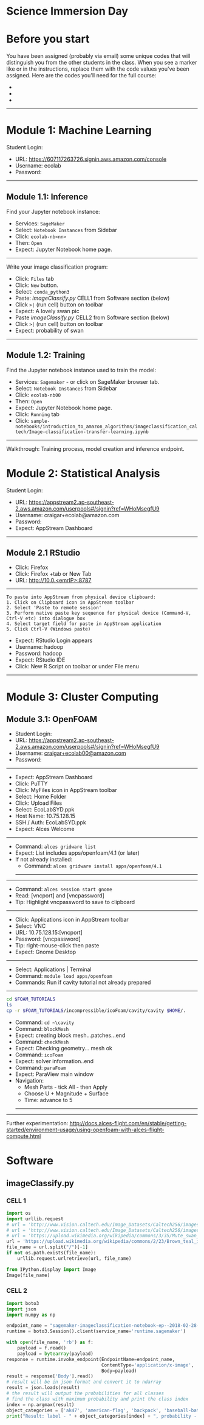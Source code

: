 # Science Immersion Day

# Before you start
You have been assigned (probably via email) some unique codes that will distinguish you from the other students in the class. When you see a marker like <nn> or <emrIP> in the instructions, replace them with the code values you've been assigned. Here are the codes you'll need for the full course:

* <nn>
* <emrIP>
* <coursePassword>
***


# Module 1: Machine Learning

Student Login:
* URL: https://607117263726.signin.aws.amazon.com/console
* Username: ecolab<nn>
* Password: <coursePassword>
***

## Module 1.1: Inference

Find your Jupyter notebook instance:
* Services: `SageMaker`
* Select: `Notebook Instances` from Sidebar
* Click: `ecolab-nb<nn>`
* Then: `Open`
* Expect: Jupyter Notebook home page.
***

Write your image classification program:
* Click: `Files` tab
* Click: `New` button.
* Select: `conda_python3`
* Paste: *imageClassify.py* CELL1 from Software section (below)
* Click `>|` (run cell) button on toolbar
* Expect: A lovely swan pic
* Paste *imageClassify.py* CELL2 from Software section (below)
* Click `>|` (run cell) button on toolbar
* Expect: probability of swan
***

## Module 1.2: Training

Find the Jupyter notebook instance used to train the model:
* Services: `Sagemaker` - or click on SageMaker browser tab.
* Select: `Notebook Instances` from Sidebar
* Click: `ecolab-nb00`
* Then: `Open`
* Expect: Jupyter Notebook home page.
* Click: `Running` tab
* Click: `sample-notebooks/introduction_to_amazon_algorithms/imageclassification_caltech/Image-classification-transfer-learning.ipynb`
***

Walkthrough: Training process, model creation and inference endpoint.


# Module 2: Statistical Analysis

Student Login:
* URL: https://appstream2.ap-southeast-2.aws.amazon.com/userpools#/signin?ref=WHoMsegfU9
* Username: craigar+ecolab<nn>@amazon.com
* Password: <coursePassword>
* Expect: AppStream Dashboard
***

## Module 2.1 RStudio

* Click: Firefox
* Click: Firefox +tab or New Tab
* URL: http://10.0.<emrIP>:8787
***

```
To paste into AppStream from physical device clipboard:
1. Click on Clipboard icon in AppStream toolbar
2. Select 'Paste to remote session'
3. Perform native paste key sequence for physical device (Command-V, Ctrl-V etc) into dialogue box
4. Select target field for paste in AppStream application
5. Click Ctrl-V (Windows paste)
```
* Expect: RStudio Login appears
* Username: hadoop
* Password: hadoop
* Expect: RStudio IDE
* Click: New R Script on toolbar or under File menu
***

# Module 3: Cluster Computing

## Module 3.1: OpenFOAM

* Student Login:
* URL: https://appstream2.ap-southeast-2.aws.amazon.com/userpools#/signin?ref=WHoMsegfU9
* Username: craigar+ecolab00@amazon.com
* Password: <coursePassword>
***

* Expect: AppStream Dashboard
* Click: PuTTY
* Click: MyFiles icon in AppStream toolbar
* Select: Home Folder
* Click: Upload Files
* Select: EcoLabSYD.ppk
* Host Name: 10.75.128.15
* SSH / Auth: EcoLabSYD.ppk
* Expect: Alces Welcome
***

* Command: `alces gridware list`
* Expect: List includes apps/openfoam/4.1 (or later)
* If not already installed:
  * Command: `alces gridware install apps/openfoam/4.1`
  ***
***

* Command: `alces session start gnome`
* Read: [vncport] and [vncpassword]
* Tip: Highlight vncpassword to save to clipboard
***

* Click: Applications icon in AppStream toolbar
* Select: VNC
* URL: 10.75.128.15:[vncport]
* Password: [vncpassword]
* Tip: right-mouse-click then paste
* Expect: Gnome Desktop
***

* Select: Applications | Terminal
* Command: `module load apps/openfoam`
* Commands: Run if cavity tutorial not already prepared
***
```bash
cd $FOAM_TUTORIALS
ls
cp -r $FOAM_TUTORIALS/incompressible/icoFoam/cavity/cavity $HOME/.
```

* Command: `cd ~\cavity`
* Command: `blockMesh`
* Expect: creating block mesh...patches...end
* Command: `checkMesh`
* Expect: Checking geometry... mesh ok
* Command: `icoFoam`
* Expect: solver information..end
* Command: `paraFoam`
* Expect: ParaView main window
* Navigation:
  * Mesh Parts - tick All - then Apply
  * Choose U + Magnitude + Surface
  * Time: advance to 5
  ***
***

Further experimentation:
http://docs.alces-flight.com/en/stable/getting-started/environment-usage/using-openfoam-with-alces-flight-compute.html


# Software

## imageClassify.py

### CELL 1
```python
import os
import urllib.request
# url = 'http://www.vision.caltech.edu/Image_Datasets/Caltech256/images/207.swan/207_0054.jpg'
# url = 'http://www.vision.caltech.edu/Image_Datasets/Caltech256/images/012.binoculars/012_0004.jpg'
# url = 'https://upload.wikimedia.org/wikipedia/commons/3/35/Mute_swan_Vrhnika.jpg'
url = 'https://upload.wikimedia.org/wikipedia/commons/2/23/Brown_teal_in_water.JPG'
file_name = url.split("/")[-1]
if not os.path.exists(file_name):
    urllib.request.urlretrieve(url, file_name)

from IPython.display import Image
Image(file_name)
```

### CELL 2
```python
import boto3
import json
import numpy as np

endpoint_name = "sagemaker-imageclassification-notebook-ep--2018-02-28-20-30-49"
runtime = boto3.Session().client(service_name='runtime.sagemaker')

with open(file_name, 'rb') as f:
    payload = f.read()
    payload = bytearray(payload)
response = runtime.invoke_endpoint(EndpointName=endpoint_name,
                                   ContentType='application/x-image',
                                   Body=payload)
result = response['Body'].read()
# result will be in json format and convert it to ndarray
result = json.loads(result)
# the result will output the probabilities for all classes
# find the class with maximum probability and print the class index
index = np.argmax(result)
object_categories = ['ak47', 'american-flag', 'backpack', 'baseball-bat', 'baseball-glove', 'basketball-hoop', 'bat', 'bathtub', 'bear', 'beer-mug', 'billiards', 'binoculars', 'birdbath', 'blimp', 'bonsai-101', 'boom-box', 'bowling-ball', 'bowling-pin', 'boxing-glove', 'brain-101', 'breadmaker', 'buddha-101', 'bulldozer', 'butterfly', 'cactus', 'cake', 'calculator', 'camel', 'cannon', 'canoe', 'car-tire', 'cartman', 'cd', 'centipede', 'cereal-box', 'chandelier-101', 'chess-board', 'chimp', 'chopsticks', 'cockroach', 'coffee-mug', 'coffin', 'coin', 'comet', 'computer-keyboard', 'computer-monitor', 'computer-mouse', 'conch', 'cormorant', 'covered-wagon', 'cowboy-hat', 'crab-101', 'desk-globe', 'diamond-ring', 'dice', 'dog', 'dolphin-101', 'doorknob', 'drinking-straw', 'duck', 'dumb-bell', 'eiffel-tower', 'electric-guitar-101', 'elephant-101', 'elk', 'ewer-101', 'eyeglasses', 'fern', 'fighter-jet', 'fire-extinguisher', 'fire-hydrant', 'fire-truck', 'fireworks', 'flashlight', 'floppy-disk', 'football-helmet', 'french-horn', 'fried-egg', 'frisbee', 'frog', 'frying-pan', 'galaxy', 'gas-pump', 'giraffe', 'goat', 'golden-gate-bridge', 'goldfish', 'golf-ball', 'goose', 'gorilla', 'grand-piano-101', 'grapes', 'grasshopper', 'guitar-pick', 'hamburger', 'hammock', 'harmonica', 'harp', 'harpsichord', 'hawksbill-101', 'head-phones', 'helicopter-101', 'hibiscus', 'homer-simpson', 'horse', 'horseshoe-crab', 'hot-air-balloon', 'hot-dog', 'hot-tub', 'hourglass', 'house-fly', 'human-skeleton', 'hummingbird', 'ibis-101', 'ice-cream-cone', 'iguana', 'ipod', 'iris', 'jesus-christ', 'joy-stick', 'kangaroo-101', 'kayak', 'ketch-101', 'killer-whale', 'knife', 'ladder', 'laptop-101', 'lathe', 'leopards-101', 'license-plate', 'lightbulb', 'light-house', 'lightning', 'llama-101', 'mailbox', 'mandolin', 'mars', 'mattress', 'megaphone', 'menorah-101', 'microscope', 'microwave', 'minaret', 'minotaur', 'motorbikes-101', 'mountain-bike', 'mushroom', 'mussels', 'necktie', 'octopus', 'ostrich', 'owl', 'palm-pilot', 'palm-tree', 'paperclip', 'paper-shredder', 'pci-card', 'penguin', 'people', 'pez-dispenser', 'photocopier', 'picnic-table', 'playing-card', 'porcupine', 'pram', 'praying-mantis', 'pyramid', 'raccoon', 'radio-telescope', 'rainbow', 'refrigerator', 'revolver-101', 'rifle', 'rotary-phone', 'roulette-wheel', 'saddle', 'saturn', 'school-bus', 'scorpion-101', 'screwdriver', 'segway', 'self-propelled-lawn-mower', 'sextant', 'sheet-music', 'skateboard', 'skunk', 'skyscraper', 'smokestack', 'snail', 'snake', 'sneaker', 'snowmobile', 'soccer-ball', 'socks', 'soda-can', 'spaghetti', 'speed-boat', 'spider', 'spoon', 'stained-glass', 'starfish-101', 'steering-wheel', 'stirrups', 'sunflower-101', 'superman', 'sushi', 'swan', 'swiss-army-knife', 'sword', 'syringe', 'tambourine', 'teapot', 'teddy-bear', 'teepee', 'telephone-box', 'tennis-ball', 'tennis-court', 'tennis-racket', 'theodolite', 'toaster', 'tomato', 'tombstone', 'top-hat', 'touring-bike', 'tower-pisa', 'traffic-light', 'treadmill', 'triceratops', 'tricycle', 'trilobite-101', 'tripod', 't-shirt', 'tuning-fork', 'tweezer', 'umbrella-101', 'unicorn', 'vcr', 'video-projector', 'washing-machine', 'watch-101', 'waterfall', 'watermelon', 'welding-mask', 'wheelbarrow', 'windmill', 'wine-bottle', 'xylophone', 'yarmulke', 'yo-yo', 'zebra', 'airplanes-101', 'car-side-101', 'faces-easy-101', 'greyhound', 'tennis-shoes', 'toad', 'clutter']
print("Result: label - " + object_categories[index] + ", probability - " + str(result[index]))

```
